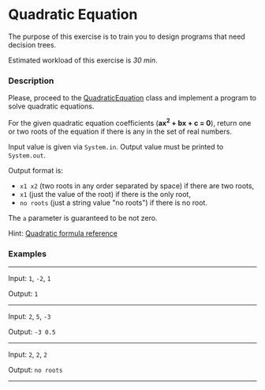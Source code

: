# Quadratic Equation

The purpose of this exercise is to train you to design programs that need decision trees. 

Estimated workload of this exercise is _30 min_.

### Description

Please, proceed to the [QuadraticEquation](src/main/java/com/epam/rd/autotasks/QuadraticEquation.java)
class and implement a program to solve quadratic equations.

For the given quadratic equation coefficients (**ax<sup>2</sup> + bx + c = 0**),
return one or two roots of the equation if there is any in the set of real numbers.

Input value is given via `System.in`. Output value must be printed to `System.out`.

Output format is:
* `x1 x2` (two roots in any order separated by space) if there are two roots,
* `x1` (just the value of the root) if there is the only root,
* `no roots` (just a string value "no roots") if there is no root.

The `a` parameter is guaranteed to be not zero.

Hint: [Quadratic formula reference](https://en.wikipedia.org/wiki/Quadratic_formula)

### Examples

---
Input: `1`, `-2`, `1`

Output: `1`

---
Input: `2`, `5`, `-3`

Output: `-3 0.5`

---
Input: `2`, `2`, `2`

Output: `no roots`

---
